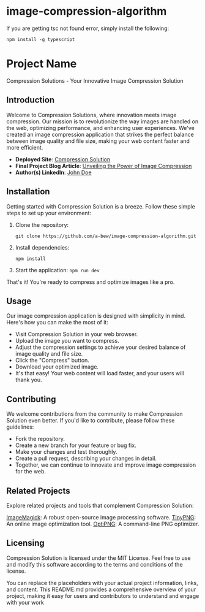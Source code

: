 # image-compression-algorithm

If you are getting tsc not found error, simply install the following:

`npm install -g typescript`

# Project Name

Compression Solutions - Your Innovative Image Compression Solution

## Introduction

Welcome to Compression Solutions, where innovation meets image compression. Our mission is to revolutionize the way images are handled on the web, optimizing performance, and enhancing user experiences. We've created an image compression application that strikes the perfect balance between image quality and file size, making your web content faster and more efficient.

- **Deployed Site**: [Compression Solution](https://im-com.onrender.com)
- **Final Project Blog Article**: [Unveiling the Power of Image Compression](https://medium.com/@adetola013/unveiling-the-power-of-image-compression-a-journey-of-innovation-f0019c7440a5)
- **Author(s) LinkedIn**: [John Doe](https://www.linkedin.com/in/johndoe)

## Installation

Getting started with Compression Solution is a breeze. Follow these simple steps to set up your environment:

1. Clone the repository:

   ```shell
   git clone https://github.com/a-bew/image-compression-algorithm.git
   ```

2. Install dependencies:
   ```cd image-compression-algorithm
   npm install
   ```
3. Start the application:
   `npm run dev`

That's it! You're ready to compress and optimize images like a pro.

## Usage

Our image compression application is designed with simplicity in mind. Here's how you can make the most of it:

- Visit Compression Solution in your web browser.
- Upload the image you want to compress.
- Adjust the compression settings to achieve your desired balance of image quality and file size.
- Click the "Compress" button.
- Download your optimized image.
- It's that easy! Your web content will load faster, and your users will thank you.

## Contributing

We welcome contributions from the community to make Compression Solution even better. If you'd like to contribute, please follow these guidelines:

- Fork the repository.
- Create a new branch for your feature or bug fix.
- Make your changes and test thoroughly.
- Create a pull request, describing your changes in detail.
- Together, we can continue to innovate and improve image compression for the web.

## Related Projects

Explore related projects and tools that complement Compression Solution:

[ImageMagick](https://imagemagick.org/index.php): A robust open-source image processing software.
[TinyPNG](https://tinypng.com/): An online image optimization tool.
[OptiPNG](https://optipng.sourceforge.net/): A command-line PNG optimizer.

## Licensing

Compression Solution is licensed under the MIT License. Feel free to use and modify this software according to the terms and conditions of the license.

You can replace the placeholders with your actual project information, links, and content. This README.md provides a comprehensive overview of your project, making it easy for users and contributors to understand and engage with your work
